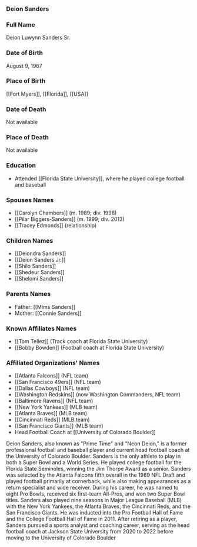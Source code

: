 ### Deion Sanders

### Full Name

Deion Luwynn Sanders Sr.

### Date of Birth

August 9, 1967

### Place of Birth

[[Fort Myers]], [[Florida]], [[USA]]

### Date of Death

Not available

### Place of Death

Not available

### Education

- Attended [[Florida State University]], where he played college football and baseball

### Spouses Names

- [[Carolyn Chambers]] (m. 1989; div. 1998)
- [[Pilar Biggers-Sanders]] (m. 1999; div. 2013)
- [[Tracey Edmonds]] (relationship)

### Children Names

- [[Deiondra Sanders]]
- [[Deion Sanders Jr.]]
- [[Shilo Sanders]]
- [[Shedeur Sanders]]
- [[Shelomi Sanders]]

### Parents Names

- Father: [[Mims Sanders]]
- Mother: [[Connie Sanders]]

### Known Affiliates Names

- [[Tom Tellez]] (Track coach at Florida State University)
- [[Bobby Bowden]] (Football coach at Florida State University)

### Affiliated Organizations' Names

- [[Atlanta Falcons]] (NFL team)
- [[San Francisco 49ers]] (NFL team)
- [[Dallas Cowboys]] (NFL team)
- [[Washington Redskins]] (now Washington Commanders, NFL team)
- [[Baltimore Ravens]] (NFL team)
- [[New York Yankees]] (MLB team)
- [[Atlanta Braves]] (MLB team)
- [[Cincinnati Reds]] (MLB team)
- [[San Francisco Giants]] (MLB team)
- Head Football Coach at [[University of Colorado Boulder]]

Deion Sanders, also known as "Prime Time" and "Neon Deion," is a former professional football and baseball player and current head football coach at the University of Colorado Boulder. Sanders is the only athlete to play in both a Super Bowl and a World Series. He played college football for the Florida State Seminoles, winning the Jim Thorpe Award as a senior. Sanders was selected by the Atlanta Falcons fifth overall in the 1989 NFL Draft and played football primarily at cornerback, while also making appearances as a return specialist and wide receiver. During his career, he was named to eight Pro Bowls, received six first-team All-Pros, and won two Super Bowl titles. Sanders also played nine seasons in Major League Baseball (MLB) with the New York Yankees, the Atlanta Braves, the Cincinnati Reds, and the San Francisco Giants. He was inducted into the Pro Football Hall of Fame and the College Football Hall of Fame in 2011. After retiring as a player, Sanders pursued a sports analyst and coaching career, serving as the head football coach at Jackson State University from 2020 to 2022 before moving to the University of Colorado Boulder